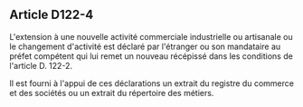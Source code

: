 Article D122-4
----
L'extension à une nouvelle activité commerciale industrielle ou artisanale ou le
changement d'activité est déclaré par l'étranger ou son mandataire au préfet
compétent qui lui remet un nouveau récépissé dans les conditions de l'article D.
122-2.

Il est fourni à l'appui de ces déclarations un extrait du registre du commerce
et des sociétés ou un extrait du répertoire des métiers.
